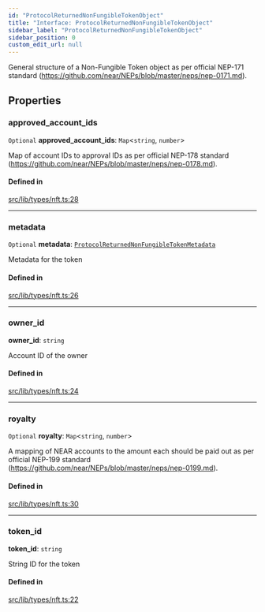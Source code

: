 ```yaml
---
id: "ProtocolReturnedNonFungibleTokenObject"
title: "Interface: ProtocolReturnedNonFungibleTokenObject"
sidebar_label: "ProtocolReturnedNonFungibleTokenObject"
sidebar_position: 0
custom_edit_url: null
---
```


General structure of a Non-Fungible Token object as per official NEP-171 standard (https://github.com/near/NEPs/blob/master/neps/nep-0171.md).

## Properties

### approved\_account\_ids

 `Optional` **approved\_account\_ids**: `Map`<`string`, `number`\>

Map of account IDs to approval IDs as per official NEP-178 standard (https://github.com/near/NEPs/blob/master/neps/nep-0178.md).

#### Defined in

[src/lib/types/nft.ts:28](https://github.com/keypom/keypom-js/blob/5eb1fcc/src/lib/types/nft.ts#L28)

___

### metadata

 `Optional` **metadata**: [`ProtocolReturnedNonFungibleTokenMetadata`](ProtocolReturnedNonFungibleTokenMetadata.md)

Metadata for the token

#### Defined in

[src/lib/types/nft.ts:26](https://github.com/keypom/keypom-js/blob/5eb1fcc/src/lib/types/nft.ts#L26)

___

### owner\_id

 **owner\_id**: `string`

Account ID of the owner

#### Defined in

[src/lib/types/nft.ts:24](https://github.com/keypom/keypom-js/blob/5eb1fcc/src/lib/types/nft.ts#L24)

___

### royalty

 `Optional` **royalty**: `Map`<`string`, `number`\>

A mapping of NEAR accounts to the amount each should be paid out as per official NEP-199 standard (https://github.com/near/NEPs/blob/master/neps/nep-0199.md).

#### Defined in

[src/lib/types/nft.ts:30](https://github.com/keypom/keypom-js/blob/5eb1fcc/src/lib/types/nft.ts#L30)

___

### token\_id

 **token\_id**: `string`

String ID for the token

#### Defined in

[src/lib/types/nft.ts:22](https://github.com/keypom/keypom-js/blob/5eb1fcc/src/lib/types/nft.ts#L22)
